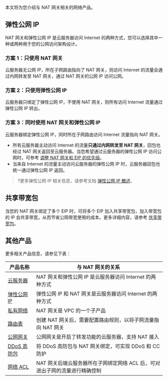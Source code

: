 本文将为您介绍与 NAT 网关相关的网络产品。
## 弹性公网 IP
NAT 网关和弹性公网 IP 是云服务器访问 Internet 的两种方式，您可以选择其中一种或两种用于您的公网访问架构设计。

### 方案 1：只使用 NAT 网关
云服务器无公网 IP，所在子网路由指向了 NAT 网关，则访问 Internet 的流量会通过内网转发至 NAT 网关，通过 NAT 网关的公网 IP 访问公网。

### 方案 2：只使用弹性公网 IP
云服务器只绑定了弹性公网 IP，不使用 NAT 网关，则所有访问 Internet 流量通过弹性公网 IP 转出。

### 方案 3：同时使用 NAT 网关和弹性公网 IP
云服务器绑定弹性公网 IP，同时所在子网路由访问 Internet 流量指向 NAT 网关。
- 所有云服务器主动访问 Internet 的流量**只通过内网转发至 NAT 网关**，回包也经过 NAT 网关返回至云服务器。当您希望通过云服务器的弹性公网 IP 访问公网时，可参考 [调整 NAT 网关和 EIP 的优先级](https://cloud.tencent.com/document/product/552/30012)。
- 当来自 Internet 的流量主动访问云服务器的弹性公网 IP 时，云服务器回包也统一通过弹性公网 IP 返回。

>?更多弹性公网 IP 相关信息，请参考文档 [弹性公网 IP 概述](https://cloud.tencent.com/document/product/215/11143)。
>
## 共享带宽包
当您的 NAT 网关绑定了多个 EIP 时，可将多个 EIP 加入共享带宽包，加入带宽包的 IP 会共享带宽，从而节省公网带宽使用的成本。更多详细内容，请参考 [共享带宽包](https://cloud.tencent.com/document/product/684/15245)。

## 其他产品
更多相关产品信息，请参见下表：

| 产品名称 | 与 NAT 网关的关系 |
|---------|---------|
| [云服务器](https://cloud.tencent.com/document/product/213/495) | NAT 网关和弹性公网 IP 是云服务器访问 Internet 的两种方式 |
| [弹性公网 IP](https://cloud.tencent.com/document/product/215/11143)  | 弹性公网 IP 和 NAT 网关是云服务器访问 Internet 的两种方式 |
| [私有网络](https://cloud.tencent.com/document/product/215/535) | NAT 网关是 VPC 的一个子产品 |
| [路由表](https://cloud.tencent.com/document/product/215/4954) | 创建 NAT 网关后，需要配置路由规则，以将子网流量指向 NAT 网关 |
| [公网网关](https://cloud.tencent.com/document/product/215/11119) | 公网网关是开启了转发功能的云服务器，支持 NAT 接入 |
| [DDoS 高防包](https://cloud.tencent.com/document/product/297/15344) | 将 DDoS 高防包与 NAT 网关绑定，可实现 DDoS 和 CC 防护 |
| [网络 ACL](https://cloud.tencent.com/document/product/215/5132) |  NAT 网关后端云服务器所在子网绑定网络 ACL 后，可对进出子网的流量进行精确控制 |

